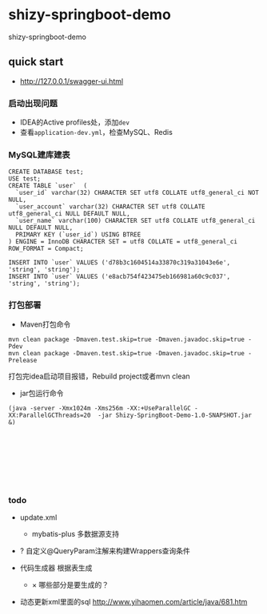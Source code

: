 # shizy-springboot-demo

shizy-springboot-demo

## quick start

* <a>http://127.0.0.1/swagger-ui.html</a>

### 启动出现问题

* IDEA的Active profiles处，添加`dev`
* 查看`application-dev.yml`，检查MySQL、Redis

### MySQL建库建表

```
CREATE DATABASE test;
USE test;
CREATE TABLE `user`  (
  `user_id` varchar(32) CHARACTER SET utf8 COLLATE utf8_general_ci NOT NULL,
  `user_account` varchar(32) CHARACTER SET utf8 COLLATE utf8_general_ci NULL DEFAULT NULL,
  `user_name` varchar(100) CHARACTER SET utf8 COLLATE utf8_general_ci NULL DEFAULT NULL,
  PRIMARY KEY (`user_id`) USING BTREE
) ENGINE = InnoDB CHARACTER SET = utf8 COLLATE = utf8_general_ci ROW_FORMAT = Compact;

INSERT INTO `user` VALUES ('d78b3c1604514a33870c319a31043e6e', 'string', 'string');
INSERT INTO `user` VALUES ('e8acb754f423475eb166981a60c9c037', 'string', 'string');

```

### 打包部署

* Maven打包命令
```
mvn clean package -Dmaven.test.skip=true -Dmaven.javadoc.skip=true -Pdev
mvn clean package -Dmaven.test.skip=true -Dmaven.javadoc.skip=true -Prelease
```

打包完idea启动项目报错，Rebuild project或者mvn clean

* jar包运行命令
```
(java -server -Xmx1024m -Xms256m -XX:+UseParallelGC -XX:ParallelGCThreads=20  -jar Shizy-SpringBoot-Demo-1.0-SNAPSHOT.jar &)
```

<br>
<br>
<br>
<br>
<br>
<br>

### todo

- update.xml
  - mybatis-plus 多数据源支持
  
- ? 自定义@QueryParam注解来构建Wrappers查询条件

- 代码生成器 根据表生成
  - × 哪些部分是要生成的？
  
  
- 动态更新xml里面的sql 
http://www.yihaomen.com/article/java/681.htm

